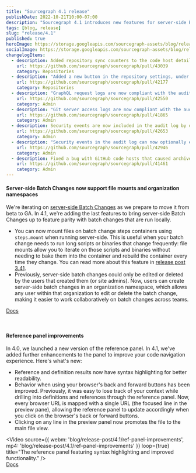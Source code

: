 ```yaml
---
title: "Sourcegraph 4.1 release"
publishDate: 2022-10-21T10:00-07:00
description: "Sourcegraph 4.1 introduces new features for server-side Batch Changes and improvements to the code navigation reference panel."
tags: [blog, release]
slug: "release/4.1"
published: true
heroImage: https://storage.googleapis.com/sourcegraph-assets/blog/release-post/4.1/sourcegraph-4-1.png
socialImage: https://storage.googleapis.com/sourcegraph-assets/blog/release-post/4.1/sourcegraph-4-1.png
changelogItems:
  - description: Added repository sync counters to the code host details page to give visibility into external service sync progress.
    url: https://github.com/sourcegraph/sourcegraph/pull/43039
    category: Repositories
  - description: "Added a new button in the repository settings, under \"Mirroring,\" to delete a repository from disk and reclone it. This prevents the need to manually delete failed repositories from the Git server."
    url: https://github.com/sourcegraph/sourcegraph/pull/42177
    category: Repositories
  - description: "GraphQL request logs are now compliant with the audit logging format. The old GraphQl logging based on `LOG_ALL_GRAPHQL_REQUESTS` env var is now deprecated and scheduled for removal."
    url: https://github.com/sourcegraph/sourcegraph/pull/42550
    category: Admin
  - description: "Git server access logs are now compliant with the audit logging format. This introduces a breaking change: The 'actor' field is now nested under the 'audit' field."
    url: https://github.com/sourcegraph/sourcegraph/pull/41865
    category: Admin
  - description: Security events are now included in the audit log by default to provide more visibility to security teams.
    url: https://github.com/sourcegraph/sourcegraph/pull/42653
    category: Admin
  - description: "Security events in the audit log can now optionally exclude internal actor traffic to reduce noise. This traffic is excluded by default, but can be enabled with the `log.auditLog.backgroundJobs` setting."
    url: https://github.com/sourcegraph/sourcegraph/pull/42946
    category: Admin
  - description: Fixed a bug with GitHub code hosts that caused archived repos to be incorrectly returned when using the "public" repositoryQuery keyword.
    url: https://github.com/sourcegraph/sourcegraph/pull/41461
    category: Admin
---
```


<Badge link="/batch-changes" text="Batch Changes" color="blue" size="small" />

#### Server-side Batch Changes now support file mounts and organization namespaces

We're iterating on [server-side Batch Changes](https://about.sourcegraph.com/blog/release/4.0#high-leverage-ways-to-improve-your-entire-codebase) as we prepare to move it from beta to GA. In 4.1, we're adding the last features to bring server-side Batch Changes up to feature parity with batch changes that are run locally.
- You can now mount files on batch change steps containers using `steps.mount` when running server-side. This is useful when your batch change needs to run long scripts or binaries that change frequently: file mounts allow you to iterate on those scripts and binaries without needing to bake them into the container and rebuild the container every time they change. You can read more about this feature in [release post 3.41](https://about.sourcegraph.com/blog/release/3.41).
- Previously, server-side batch changes could only be edited or deleted by the users that created them (or site admins). Now, users can create server-side batch changes in an organization namespace, which allows any user within that organization to edit or delete the batch change, making it easier to work collaboratively on batch changes across teams.

<a href="https://docs.sourcegraph.com/batch_changes/how-tos/server_side_file_mounts" className="tw-not-italic tw-flex tw-items-center tw-mb-sm">Docs<OpenInNewIcon className="tw-ml-xxs" size={18} /></a>

<br />
<Badge link="/code-search" text="Code Search" color="cerise" size="small" />

#### Reference panel improvements

In 4.0, we launched a new version of the reference panel. In 4.1, we've added further enhancements to the panel to improve your code navigation experience. Here's what's new:
- Reference and definition results now have syntax highlighting for better readability.
- Behavior when using your browser's back and forward buttons has been improved. Previously, it was easy to lose track of your context while drilling into definitions and references through the reference panel. Now, every browser URL is mapped with a single URL (the focused line in the preview pane), allowing the reference panel to update accordingly when you click on the browser's back or forward buttons.
- Clicking on any line in the preview panel now promotes the file to the main file view.

<Video 
  source={{
    webm: 'blog/release-post/4.1/ref-panel-improvements',
    mp4: 'blog/release-post/4.1/ref-panel-improvements'
  }}
  loop={true}
  title="The reference panel featuring syntax highlighting and improved functionality."
/>
<br />
<a href="https://docs.sourcegraph.com/code_navigation/explanations/features#find-references" className="tw-not-italic tw-flex tw-items-center tw-mb-sm">Docs<OpenInNewIcon className="tw-ml-xxs" size={18} /></a>
